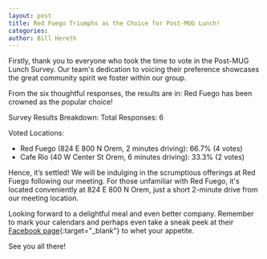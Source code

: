 ```yaml
---
layout: post
title: Red Fuego Triumphs as the Choice for Post-MUG Lunch!
categories: 
author: Bill Hereth
---
```


Firstly, thank you to everyone who took the time to vote in the Post-MUG Lunch Survey. Our team's dedication to voicing their preference showcases the great community spirit we foster within our group.

From the six thoughtful responses, the results are in: Red Fuego has been crowned as the popular choice!

Survey Results Breakdown:
Total Responses: 6

Voted Locations:

- Red Fuego (824 E 800 N Orem, 2 minutes driving): 66.7% (4 votes)
- Cafe Rio (40 W Center St Orem, 6 minutes driving): 33.3% (2 votes)

Hence, it’s settled! We will be indulging in the scrumptious offerings at Red Fuego following our meeting. For those unfamiliar with Red Fuego, it's located conveniently at 824 E 800 N Orem, just a short 2-minute drive from our meeting location.

Looking forward to a delightful meal and even better company. Remember to mark your calendars and perhaps even take a sneak peek at their [Facebook page](https://www.facebook.com/redfuegoutah){:target="_blank"} to whet your appetite.

See you all there!
